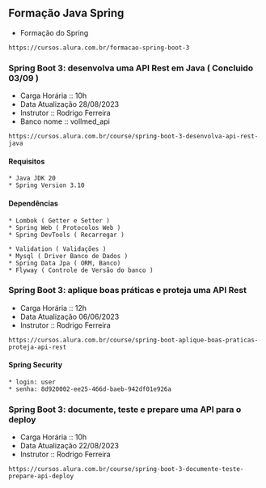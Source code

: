## Formação Java Spring
* Formação do Spring
```
https://cursos.alura.com.br/formacao-spring-boot-3
```
### Spring Boot 3: desenvolva uma API Rest em Java ( Concluido 03/09 )
* Carga Horária :: 10h
* Data Atualização 28/08/2023
* Instrutor :: Rodrigo Ferreira
* Banco nome :: vollmed_api
``` 
https://cursos.alura.com.br/course/spring-boot-3-desenvolva-api-rest-java
```
#### Requisitos
	* Java JDK 20
	* Spring Version 3.10
#### Dependências
	* Lombok ( Getter e Setter )
	* Spring Web ( Protocolos Web )
	* Spring DevTools ( Recarregar )

	* Validation ( Validações )
	* Mysql ( Driver Banco de Dados )
	* Spring Data Jpa ( ORM, Banco)
	* Flyway ( Controle de Versão do banco )

### Spring Boot 3: aplique boas práticas e proteja uma API Rest
* Carga Horária :: 12h
* Data Atualização 06/06/2023
* Instrutor :: Rodrigo Ferreira
```
https://cursos.alura.com.br/course/spring-boot-aplique-boas-praticas-proteja-api-rest
```
#### Spring Security
	* login: user
	* senha: 8d920002-ee25-466d-baeb-942df01e926a

### Spring Boot 3: documente, teste e prepare uma API para o deploy
* Carga Horária :: 10h
* Data Atualização 22/08/2023
* Instrutor :: Rodrigo Ferreira
```
https://cursos.alura.com.br/course/spring-boot-3-documente-teste-prepare-api-deploy
```